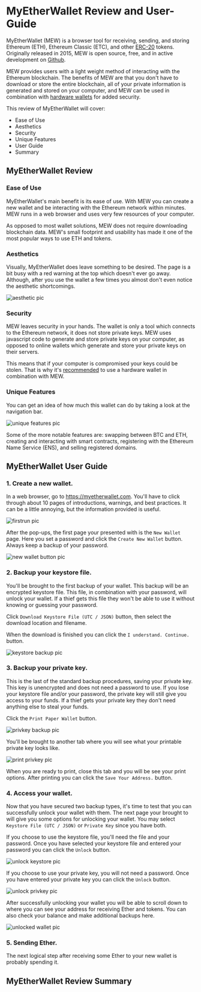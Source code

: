 # MyEtherWallet Review and User-Guide

MyEtherWallet (MEW) is a browser tool for receiving, sending, and storing Ethereum (ETH), Ethereum Classic (ETC), and other [ERC-20](https://en.wikipedia.org/wiki/ERC20) tokens. Originally released in 2015, MEW is open source, free, and in active development on [Github](https://github.com/kvhnuke/etherwallet).

MEW provides users with a light weight method of interacting with the Ethereum blockchain. The benefits of MEW are that you don't have to download or store the entire blockchain, all of your private information is generated and stored on your computer, and MEW can be used in combination with [hardware wallets](https://unhashed.com/best-bitcoin-ethereum-altcoin-wallet-reviews/#hardware) for added security.

This review of MyEtherWallet will cover:

+ Ease of Use
+ Aesthetics
+ Security
+ Unique Features
+ User Guide
+ Summary

## MyEtherWallet Review

### Ease of Use

MyEtherWallet's main benefit is its ease of use. With MEW you can create a new wallet and be interacting with the Ethereum network within minutes. MEW runs in a web browser and uses very few resources of your computer.

As opposed to most wallet solutions, MEW does not require downloading blockchain data. MEW's small footprint and usability has made it one of the most popular ways to use ETH and tokens.

### Aesthetics

Visually, MyEtherWallet does leave something to be desired. The page is a bit busy with a red warning at the top which doesn't ever go away. Although, after you use the wallet a few times you almost don't even notice the aesthetic shortcomings.

![aesthetic pic](/reviews-guides/myetherwallet_02-04-18/myetherwallet-media/myether_aesthetic_cropped.png)

### Security

MEW leaves security in your hands. The wallet is only a tool which connects to the Ethereum network, it does not store private keys. MEW uses javascript code to generate and store private keys on your computer, as opposed to online wallets which generate and store your private keys on their servers.

This means that if your computer is compromised your keys could be stolen. That is why it's [recommended](https://myetherwallet.github.io/knowledge-base/hardware-wallets/hardware-wallet-recommendations.html) to use a hardware wallet in combination with MEW.

### Unique Features

You can get an idea of how much this wallet can do by taking a look at the navigation bar.

![unique features pic](/reviews-guides/myetherwallet_02-04-18/myetherwallet-media/myether_unique-features_cropped.png)

Some of the more notable features are: swapping between BTC and ETH, creating and interacting with smart contracts, registering with the Ethereum Name Service (ENS), and selling registered domains.

## MyEtherWallet User Guide

### 1. Create a new wallet.

In a web browser, go to https://myetherwallet.com. You'll have to click through about 10 pages of introductions, warnings, and best practices. It can be a little annoying, but the information provided is useful.

![firstrun pic](/reviews-guides/myetherwallet_02-04-18/myetherwallet-media/myether_firstrun_cropped.png)

After the pop-ups, the first page your presented with is the `New Wallet` page. Here you set a password and click the `Create New Wallet` button. Always keep a backup of your password.

![new wallet button pic](/reviews-guides/myetherwallet_02-04-18/myetherwallet-media/myether_new-wallet_cropped.png)

### 2. Backup your keystore file.

You'll be brought to the first backup of your wallet. This backup will be an encrypted keystore file. This file, in combination with your password, will unlock your wallet. If a thief gets this file they won't be able to use it without knowing or guessing your password.

Click `Download Keystore File (UTC / JSON)` button, then select the download location and filename.

When the download is finished you can click the `I understand. Continue.` button.

![keystore backup pic](/reviews-guides/myetherwallet_02-04-18/myetherwallet-media/myether_keystore-backup_cropped.png)

### 3. Backup your private key.

This is the last of the standard backup procedures, saving your private key. This key is unencrypted and does not need a password to use. If you lose your keystore file and/or your password, the private key will still give you access to your funds. If a thief gets your private key they don't need anything else to steal your funds.

Click the `Print Paper Wallet` button.

![privkey backup pic](/reviews-guides/myetherwallet_02-04-18/myetherwallet-media/myether_privkey-backup_cropped.png)

You'll be brought to another tab where you will see what your printable private key looks like.

![print privkey pic](/reviews-guides/myetherwallet_02-04-18/myetherwallet-media/myether_privkey-paper_cropped.png)

When you are ready to print, close this tab and you will be see your print options. After printing you can click the `Save Your Address.` button.

### 4. Access your wallet.

Now that you have secured two backup types, it's time to test that you can successfully unlock your wallet with them. The next page your brought to will give you some options for unlocking your wallet. You may select `Keystore File (UTC / JSON)` or `Private Key` since you have both.

If you choose to use the keystore file, you'll need the file and your password. Once you have selected your keystore file and entered your password you can click the `Unlock` button.

![unlock keystore pic](/reviews-guides/myetherwallet_02-04-18/myetherwallet-media/myether_login-keystore_cropped.png)

If you choose to use your private key, you will not need a password. Once you have entered your private key you can click the `Unlock` button.

![unlock privkey pic](/reviews-guides/myetherwallet_02-04-18/myetherwallet-media/myether_login-privkey_cropped.png)

After successfully unlocking your wallet you will be able to scroll down to where you can see your address for receiving Ether and tokens. You can also check your balance and make additional backups here.

![unlocked wallet pic](/reviews-guides/myetherwallet_02-04-18/myetherwallet-media/myether_unlocked-wallet_cropped.png)

### 5. Sending Ether.

The next logical step after receiving some Ether to your new wallet is probably spending it.

## MyEtherWallet Review Summary